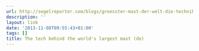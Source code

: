```yaml
---
url: http://segelreporter.com/blogs/groesster-mast-der-welt-die-technik-hinter-89-meter-rigg-der-superyacht-m5/
description: ''
layout: link
date: '2013-11-08T09:55:43+01:00'
tags: []
title: The tech behind the world's largest mast (de)
---
```

